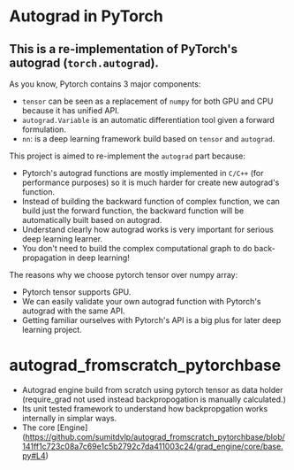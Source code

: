 # Autograd in PyTorch

## This is a re-implementation of PyTorch's autograd (`torch.autograd`). 

As you know, Pytorch contains 3 major components:
+ `tensor` can be seen as a replacement of `numpy` for both GPU and CPU because it has unified API.
+ `autograd.Variable` is an automatic differentiation tool given a forward formulation.
+ `nn`: is a deep learning framework build based on `tensor` and `autograd`.

This project is aimed to re-implement the `autograd` part because: 
+ Pytorch's autograd functions are mostly implemented in `C/C++` (for performance purposes) so it is much harder for create new autograd's function.
+ Instead of building the backward function of complex function, we can build just the forward function, the backward function will be automatically built based on autograd.
+ Understand clearly how autograd works is very important for serious deep learning learner. 
+ You don't need to build the complex computational graph to do back-propagation in deep learning!

The reasons why we choose pytorch tensor over numpy array:
+ Pytorch tensor supports GPU.
+ We can easily validate your own autograd function with Pytorch's autograd with the same API.
+ Getting familiar ourselves with Pytorch's API is a big plus for later deep learning project.

# autograd_fromscratch_pytorchbase
- Autograd engine build from scratch using pytorch tensor as data holder (require_grad not used instead backpropogation is manually calculated.)
- Its unit tested framework to understand how backpropgation works internally in simplar ways.
- The core [Engine] (https://github.com/sumitdvlp/autograd_fromscratch_pytorchbase/blob/141ff1c723c08a7c69e1c5b2792c7da411003c24/grad_engine/core/base.py#L4) 
